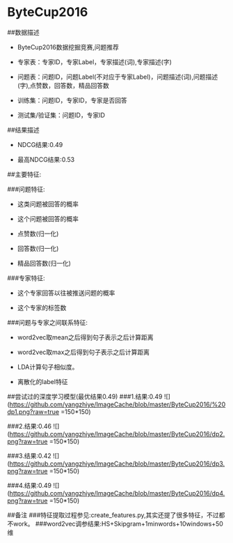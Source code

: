 # ByteCup2016
##数据描述
* ByteCup2016数据挖掘竞赛,问题推荐

* 专家表：专家ID，专家Label，专家描述(词),专家描述(字)  

* 问题表：问题ID，问题Label(不对应于专家Label)，问题描述(词),问题描述(字),点赞数，回答数，精品回答数  

* 训练集：问题ID，专家ID，专家是否回答  

* 测试集/验证集：问题ID，专家ID
  
##结果描述
* NDCG结果:0.49

* 最高NDCG结果:0.53

##主要特征:

###问题特征:
* 这类问题被回答的概率 

* 这个问题被回答的概率

* 点赞数(归一化)

* 回答数(归一化)

* 精品回答数(归一化)

###专家特征:
* 这个专家回答以往被推送问题的概率

* 这个专家的标签数

###问题与专家之间联系特征:
* word2vec取mean之后得到句子表示之后计算距离

* word2vec取max之后得到句子表示之后计算距离

* LDA计算句子相似度。

* 离散化的label特征

##尝试过的深度学习模型(最优结果0.49)
###1.结果:0.49
![](https://github.com/yangzhiye/ImageCache/blob/master/ByteCup2016/%20dp1.png?raw=true =150*150)


###2.结果:0.46
![](https://github.com/yangzhiye/ImageCache/blob/master/ByteCup2016/dp2.png?raw=true =150*150)


###3.结果:0.42
![](https://github.com/yangzhiye/ImageCache/blob/master/ByteCup2016/dp3.png?raw=true =150*150)


###4.结果:0.49
![](https://github.com/yangzhiye/ImageCache/blob/master/ByteCup2016/dp4.png?raw=true =150*150)



##备注
###特征提取过程参见:create_features.py,其实还提了很多特征，不过都不work。
###word2vec调参结果:HS+Skipgram+1minwords+10windows+50维